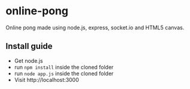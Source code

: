 # online-pong
Online pong made using node.js, express, socket.io and HTML5 canvas.

## Install guide
* Get node.js
* run `npm install` inside the cloned folder
* run `node app.js` inside the cloned folder
* Visit http://localhost:3000
